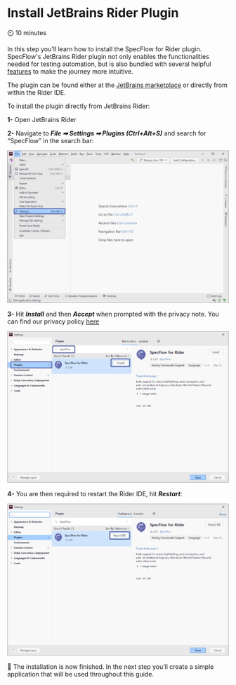 Install JetBrains Rider Plugin
===============================
⏲️ 10 minutes

In this step you'll learn how to install the SpecFlow for Rider plugin. SpecFlow's JetBrains Rider plugin not only enables the functionalities needed for testing automation, but is also bundled with several helpful <a href="https://docs.specflow.org/projects/specflow/en/latest/Rider/rider-features.html" target="_blank" rel="noopener noreferrer">features</a> to make the journey more intuitive.

The plugin can be found either at the [JetBrains marketplace](https://plugins.jetbrains.com/plugin/15957-specflow-support) or directly from within the Rider IDE.

To install the plugin directly from JetBrains Rider:

**1-** Open JetBrains Rider

**2-** Navigate to ***File ➡ Settings ➡ Plugins (Ctrl+Alt+S)*** and search for “SpecFlow” in the search bar:

![Rider_settings](../_static/riderimages/settings.png)

**3-** Hit ***Install*** and then ***Accept*** when prompted with the privacy note. You can find our privacy policy [here](https://specflow.org/privacy-policy/)

![Rider_installation](../_static/riderimages/installplugin.png)

**4-** You are then required to restart the Rider IDE, hit ***Restart***:

![Rider_restart](../_static/riderimages/restartrider.png)

📄 The installation is now finished. In the next step you’ll create a simple application that will be used throughout this guide.
